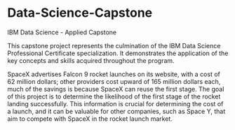 # Data-Science-Capstone
IBM Data Science - Applied Capstone 

This capstone project represents the culmination of the IBM Data Science Professional Certificate specialization. It demonstrates the application of the key concepts and skills acquired throughout the program.

SpaceX advertises Falcon 9 rocket launches on its website, with a cost of 62 million dollars; other providers cost upward of 165 million dollars each, much of the savings is because SpaceX can reuse the first stage. The goal of this project is to determine the likelihood of the first stage of the rocket landing successfully. This information is crucial for determining the cost of a launch, and it can be valuable for other companies, such as Space Y, that aim to compete with SpaceX in the rocket launch market.

